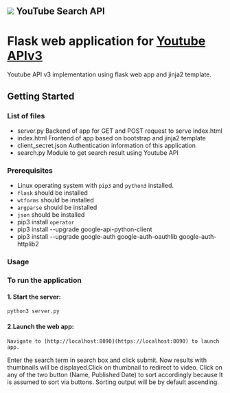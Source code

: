 ## ![](http://www.google.com/images/icons/product/youtube-32.png) YouTube Search API

Flask web application for [Youtube APIv3](https://developers.google.com/youtube/v3/getting-started)  
==========================================

Youtube API v3 implementation using flask web app and jinja2 template.


## Getting Started

### List of files
* server.py            Backend of app for GET and POST request to serve index.html  
* index.html           Frontend of app based on bootstrap and jinja2 template  
* client_secret.json   Authentication information of this application  
* search.py            Module to get search result using Youtube API  


### Prerequisites

*  Linux operating system with `pip3` and `python3` installed.
* `flask` should be installed
* `wtforms` should be installed
* `argparse` should be installed
* `json` should be installed
* pip3 install `operator`
* pip3 install --upgrade google-api-python-client
* pip3 install --upgrade google-auth google-auth-oauthlib google-auth-httplib2

### Usage

### To run the application 
    
  
 #### 1. Start the server:
 ```shell
 python3 server.py
```
 #### 2.Launch the web app:
  ```shell
Navigate to [http://localhost:8090](https://localhost:8090) to launch app. 
```

Enter the search term in search box and click submit. Now results with thumbnails will be displayed.Click on thumbnail to redirect to video. Click on any of the two button (Name, Published Date) to sort accordingly because It is  assumed to sort via buttons. Sorting output will be by default ascending.
